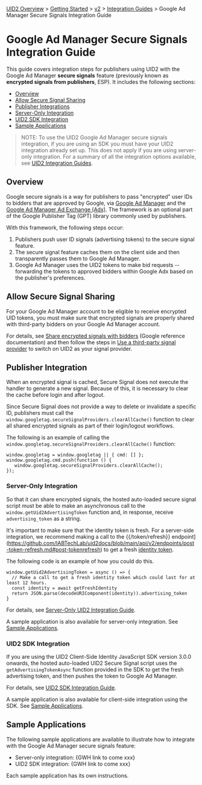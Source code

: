 [UID2 Overview](../../../README.md) > [Getting Started](../../README.md) > [v2](../README.md) > [Integration Guides](README.md) > Google Ad Manager Secure Signals Integration Guide

# Google Ad Manager Secure Signals Integration Guide

This guide covers integration steps for publishers using UID2 with the Google Ad Manager **secure signals** feature (previously known as **encrypted signals from publishers**, ESP). It includes the following sections:

* [Overview](#overview)
* [Allow Secure Signal Sharing](#allow-secure-signal-sharing)
* [Publisher Integrations](#publisher-integration)
* [Server-Only Integration](#server-only-integration)
* [UID2 SDK Integration](#uid2-sdk-integration)
* [Sample Applications](#sample-applications)

>NOTE: To use the UID2 Google Ad Manager secure signals integration, if you are using an SDK you must have your UID2 integration already set up. This does not apply if you are using server-only integration. For a summary of all the integration options available, see [UID2 Integration Guides](README.md).

## Overview

Google secure signals is a way for publishers to pass "encrypted" user IDs to bidders that are approved by Google, via [Google Ad Manager](https://admanager.google.com/home/) and the [Google Ad Manager Ad Exchange (Adx)](https://support.google.com/admanager/answer/6321605?hl=en). The framework is an optional part of the Google Publisher Tag (GPT) library commonly used by publishers.

With this framework, the following steps occur:

1. Publishers push user ID signals (advertising tokens) to the secure signal feature.
2. The secure signal feature caches them on the client side and then transparently passes them to Google Ad Manager.
3. Google Ad Manager uses the UID2 tokens to make bid requests -- forwarding the tokens to approved bidders within Google Adx based on the publisher's preferences.

## Allow Secure Signal Sharing

For your Google Ad Manager account to be eligible to receive encrypted UID tokens, you must make sure that encrypted signals are properly shared with third-party bidders on your Google Ad Manager account.

For details, see [Share encrypted signals with bidders](https://support.google.com/admanager/answer/10488752) (Google reference documentation) and then follow the steps in [Use a third-party signal provider](https://developers.google.com/interactive-media-ads/docs/sdks/html5/client-side/securesignals) to switch on UID2 as your signal provider.

## Publisher Integration

When an encrypted signal is cached, Secure Signal does not execute the handler to generate a new signal. Because of this, it is necessary to clear the cache before login and after logout.

Since Secure Signal does not provide a way to delete or invalidate a specific ID, publishers must call the `window.googletag.secureSignalProviders.clearAllCache()` function to clear all shared encrypted signals as part of their login/logout workflows.

The following is an example of calling the `window.googletag.secureSignalProviders.clearAllCache()` function:

```
window.googletag = window.googletag || { cmd: [] }; 
window.googletag.cmd.push(function () { 
   window.googletag.secureSignalProviders.clearAllCache(); 
});
```

### Server-Only Integration

So that it can share encrypted signals, the hosted auto-loaded secure signal script must be able to make an asynchronous call to the `window.getUid2AdvertisingToken` function and, in response, receive `advertising_token` as a string.

It's important to make sure that the identity token is fresh. For a server-side integration, we recommend making a call to the {{/token/refresh}} endpoint](https://github.com/IABTechLab/uid2docs/blob/main/api/v2/endpoints/post-token-refresh.md#post-tokenrefresh) to get a fresh [identity token](https://github.com/IABTechLab/uid2docs/blob/main/api/v2/endpoints/post-token-refresh.md#decrypted-json-response-format).

The following code is an example of how you could do this.

```
window.getUid2AdvertisingToken = async () => {
  // Make a call to get a fresh identity token which could last for at least 12 hours.
  const identity = await getFreshIdentity
  return JSON.parse(decodeURIComponent(identity)).advertising_token
}
```

For details, see [Server-Only UID2 Integration Guide](#custom-publisher-integration.md).

A sample application is also available for server-only integration. See [Sample Applications](#sample-applications).

### UID2 SDK Integration

If you are using the UID2 Client-Side Identity JavaScript SDK version 3.0.0 onwards, the hosted auto-loaded UID2 Secure Signal script uses the `getAdvertisingTokenAsync` function provided in the SDK to get the fresh advertising token, and then pushes the token to Google Ad Manager.

For details, see [UID2 SDK Integration Guide](#publisher-client-side.md).

A sample application is also available for client-side integration using the SDK. See [Sample Applications](#sample-applications).

## Sample Applications

The following sample applications are available to illustrate how to integrate with the Google Ad Manager secure signals feature:
- Server-only integration: {GWH link to come xxx}
- UID2 SDK integration: {GWH link to come xxx}

Each sample application has its own instructions.
